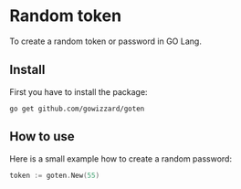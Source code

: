 # Random token
To create a random token or password in GO Lang.

## Install
First you have to install the package:
```console
go get github.com/gowizzard/goten
```

## How to use
Here is a small example how to create a random password:
```go
token := goten.New(55)
```

